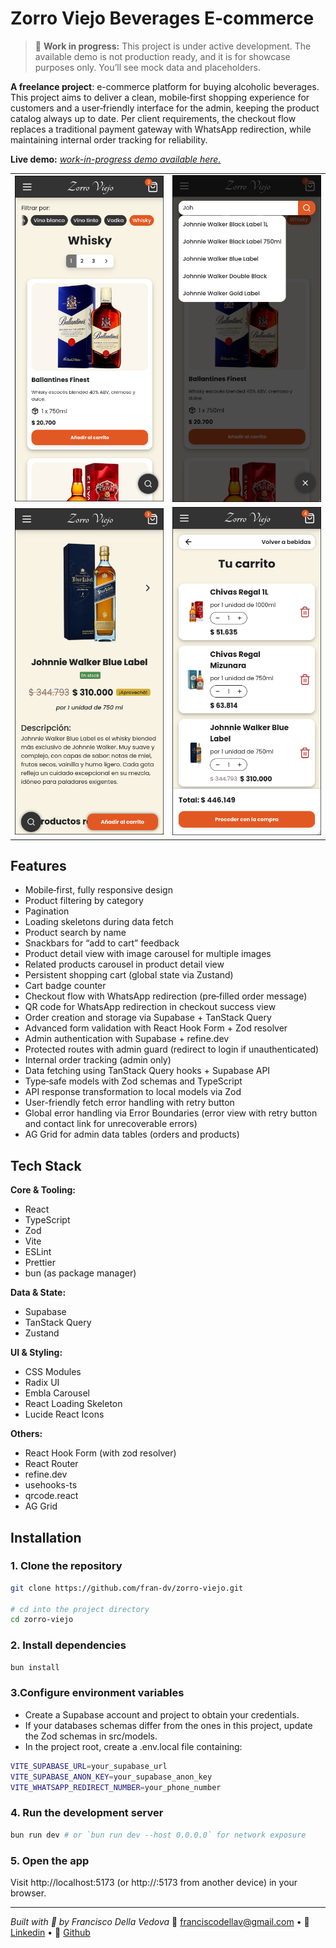 # Zorro Viejo Beverages E‑commerce

> 🚧 **Work in progress:** This project is under active development. The available demo is not production ready, and it is for showcase purposes only. You’ll see mock data and placeholders.

**A freelance project**: e-commerce platform for buying alcoholic beverages. This project aims to deliver a clean, mobile‑first shopping experience for customers and a user‑friendly interface for the admin, keeping the product catalog always up to date. Per client requirements, the checkout flow replaces a traditional payment gateway with WhatsApp redirection, while maintaining internal order tracking for reliability.

**Live demo:** [_work-in-progress demo available here._](https://zorro-viejo.vercel.app/)

<table>
  <tr>
    <td><img src="/preview-images/products.png" alt="Products list view (mobile)" width="400"/></td>
    <td><img src="preview-images/search.png" alt="Search view (mobile)" width="400"/></td>
  </tr>
  <tr>
    <td><img src="preview-images/product-detail.png" alt="Product detail view (mobile)" width="400"/></td>
    <td><img src="preview-images/cart.png" alt="Cart view (mobile)" width="400"/></td>
  </tr>
</table>

## Features

- Mobile‑first, fully responsive design
- Product filtering by category
- Pagination
- Loading skeletons during data fetch
- Product search by name
- Snackbars for “add to cart” feedback
- Product detail view with image carousel for multiple images
- Related products carousel in product detail view
- Persistent shopping cart (global state via Zustand)
- Cart badge counter
- Checkout flow with WhatsApp redirection (pre‑filled order message)
- QR code for WhatsApp redirection in checkout success view
- Order creation and storage via Supabase + TanStack Query
- Advanced form validation with React Hook Form + Zod resolver
- Admin authentication with Supabase + refine.dev
- Protected routes with admin guard (redirect to login if unauthenticated)
- Internal order tracking (admin only)
- Data fetching using TanStack Query hooks + Supabase API
- Type‑safe models with Zod schemas and TypeScript
- API response transformation to local models via Zod
- User-friendly fetch error handling with retry button
- Global error handling via Error Boundaries (error view with retry button and contact link for unrecoverable errors)
- AG Grid for admin data tables (orders and products)

## Tech Stack

**Core & Tooling:**

- React
- TypeScript
- Zod
- Vite
- ESLint
- Prettier
- bun (as package manager)

**Data & State:**

- Supabase
- TanStack Query
- Zustand

**UI & Styling:**

- CSS Modules
- Radix UI
- Embla Carousel
- React Loading Skeleton
- Lucide React Icons

**Others:**

- React Hook Form (with zod resolver)
- React Router
- refine.dev
- usehooks-ts
- qrcode.react
- AG Grid

## Installation

### 1. Clone the repository

```bash
git clone https://github.com/fran-dv/zorro-viejo.git

# cd into the project directory
cd zorro-viejo
```

### 2. Install dependencies

```bash
bun install
```

### 3.Configure environment variables

- Create a Supabase account and project to obtain your credentials.
- If your databases schemas differ from the ones in this project, update the Zod schemas in src/models.
- In the project root, create a .env.local file containing:

```bash
VITE_SUPABASE_URL=your_supabase_url
VITE_SUPABASE_ANON_KEY=your_supabase_anon_key
VITE_WHATSAPP_REDIRECT_NUMBER=your_phone_number
```

### 4. Run the development server

```bash
bun run dev # or `bun run dev --host 0.0.0.0` for network exposure
```

### 5. Open the app

Visit http://localhost:5173 (or http://<your-ip>:5173 from another device) in your browser.

---

_Built with 💚 by Francisco Della Vedova_
📧 franciscodellav@gmail.com • 💼 [Linkedin](https://www.linkedin.com/in/francisco-della-vedova-702154316/) • 🔗 [Github](https://github.com/fran-dv)
